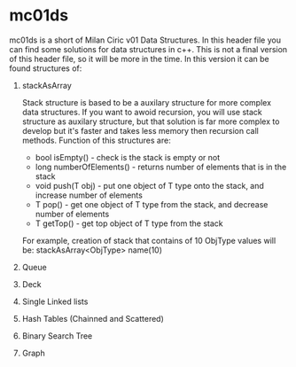 # mc01ds

mc01ds is a short of Milan Ciric v01 Data Structures. In this header file you can find some solutions for data structures in c++. 
This is not a final version of this header file, so it will be more in the time. In this version it can be found structures of:
1. stackAsArray

    Stack structure is based to be a auxilary structure for more complex data structures. If you want to awoid recursion, you will
    use stack structure as auxilary structure, but that solution is far more complex to develop but it's faster and takes less memory
    then recursion call methods. Function of this structures are:

    - bool isEmpty()            - check is the stack is empty or not
    - long numberOfElements()   - returns number of elements that is in the stack
    - void push(T obj)          - put one object of T type onto the stack, and increase number of elements
    - T pop()                   - get one object of T type from the stack, and decrease number of elements
    - T getTop()                - get top object of T type from the stack

    For example, creation of stack that contains of 10 ObjType values will be:   stackAsArray\<ObjType\> name(10)
    
2. Queue
3. Deck
4. Single Linked lists
5. Hash Tables (Chainned and Scattered)
6. Binary Search Tree
7. Graph


